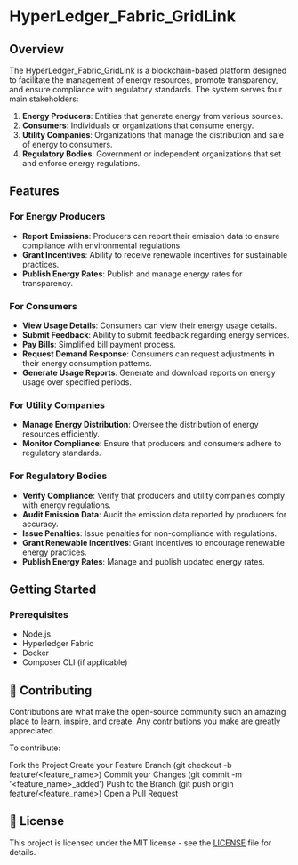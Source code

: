 # HyperLedger_Fabric_GridLink

## Overview
The HyperLedger_Fabric_GridLink is a blockchain-based platform designed to facilitate the management of energy resources, promote transparency, and ensure compliance with regulatory standards. The system serves four main stakeholders:

1. **Energy Producers**: Entities that generate energy from various sources.
2. **Consumers**: Individuals or organizations that consume energy.
3. **Utility Companies**: Organizations that manage the distribution and sale of energy to consumers.
4. **Regulatory Bodies**: Government or independent organizations that set and enforce energy regulations.

## Features

### For Energy Producers
- **Report Emissions**: Producers can report their emission data to ensure compliance with environmental regulations.
- **Grant Incentives**: Ability to receive renewable incentives for sustainable practices.
- **Publish Energy Rates**: Publish and manage energy rates for transparency.

### For Consumers
- **View Usage Details**: Consumers can view their energy usage details.
- **Submit Feedback**: Ability to submit feedback regarding energy services.
- **Pay Bills**: Simplified bill payment process.
- **Request Demand Response**: Consumers can request adjustments in their energy consumption patterns.
- **Generate Usage Reports**: Generate and download reports on energy usage over specified periods.

### For Utility Companies
- **Manage Energy Distribution**: Oversee the distribution of energy resources efficiently.
- **Monitor Compliance**: Ensure that producers and consumers adhere to regulatory standards.

### For Regulatory Bodies
- **Verify Compliance**: Verify that producers and utility companies comply with energy regulations.
- **Audit Emission Data**: Audit the emission data reported by producers for accuracy.
- **Issue Penalties**: Issue penalties for non-compliance with regulations.
- **Grant Renewable Incentives**: Grant incentives to encourage renewable energy practices.
- **Publish Energy Rates**: Manage and publish updated energy rates.

## Getting Started

### Prerequisites
- Node.js
- Hyperledger Fabric
- Docker
- Composer CLI (if applicable)

## 🤝 Contributing
Contributions are what make the open-source community such an amazing place to learn, inspire, and create. Any contributions you make are greatly appreciated.

To contribute:

Fork the Project
Create your Feature Branch (git checkout -b feature/<feature_name>)
Commit your Changes (git commit -m '<feature_name>_added')
Push to the Branch (git push origin feature/<feature_name>)
Open a Pull Request

## 📄 License
This project is licensed under the MIT license - see the [LICENSE](LICENSE) file for details.


